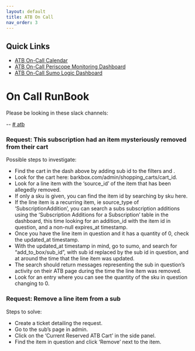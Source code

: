 ```yaml
---
layout: default
title: ATB On Call
nav_order: 3
---
```


## Quick Links
- [ATB On-Call Calendar](https://docs.google.com/spreadsheets/d/1nZurt7LJ3bP7kgx2xorzMmAvRQ5agztjqayMI1RVL6g/edit#gid=0)
- [ATB On-Call Periscope Monitoring Dashboard](https://app.periscopedata.com/app/barkbox/1005055/ATB-On-Call)
- [ATB On-Call Sumo Logic Dashboard](https://www.google.com/url?q=https://bark.us2.sumologic.com/ui/%23/dashboardv2/YNKu1O5jIRIpEax6xBwN0iZYiWEFdsiOOXIRKofWmONfgBE8LHxk3HgdHVxW&sa=D&source=editors&ust=1663869586502244&usg=AOvVaw1ek6d8P_7LyY3HfDLqR8tT)

# On Call RunBook 

Please be looking in these slack channels:

-- [# atb](https://barkbox.slack.com/archives/CH89Z10E4)

### Request: This subscription had an item mysteriously removed from their cart
Possible steps to investigate: 

- Find the cart in the dash above by adding sub id to the filters and .
- Look for the cart here: barkbox.com/admin/shopping_carts/cart_id.
- Look for a line item with the ‘source_id’ of the item that has been allegedly removed.
- If only a sku is given, you can find the item id by searching by sku here.
- If the line item is a recurring item, ie source_type of ‘SubscriptionAddition’, you can search a subs subscription additions using the ‘Subscription Additions for a Subscription’ table in the dashboard, this time looking for an addition_id with the item id in question, and a non-null expires_at timestamp.
- Once you have the line item in question and it has a quantity of 0, check the updated_at timestamp.
- With the updated_at timestamp in mind, go to sumo, and search for “add_to_box/sub_id”, with sub id replaced by the sub id in question, and at around the time that the line item was updated.
- The search should return messages representing the sub in question’s activity on their ATB page during the time the line item was removed. 
- Look for an entry where you can see the quantity of the sku in question changing to 0.

### Request: Remove a line item from a sub
Steps to solve:

- Create a ticket detailing the request.
- Go to the sub’s page in admin.
- Click on the ‘Current Reserved ATB Cart’ in the side panel.
- Find the item in question and click ‘Remove’ next to the item.
